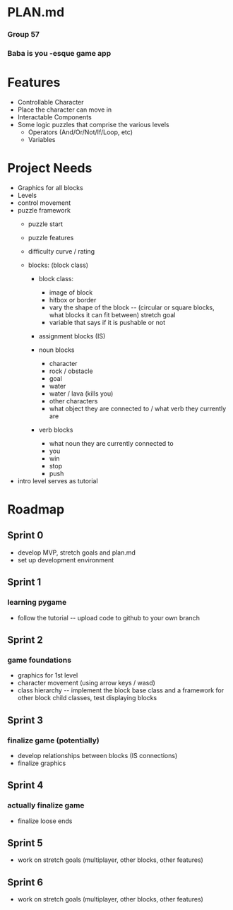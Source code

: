# PLAN.md
### Group 57
### Baba is you -esque game app


# Features
- Controllable Character
- Place the character can move in
- Interactable Components
- Some logic puzzles that comprise the various levels
    - Operators (And/Or/Not/If/Loop, etc)
    - Variables

# Project Needs
- Graphics for all blocks
- Levels
- control movement
- puzzle framework
    - puzzle start
    - puzzle features
    - difficulty curve / rating

    - blocks: (block class)
        - block class:
            - image of block
            - hitbox or border
            - vary the shape of the block -- (circular or square blocks, what blocks it can fit between) stretch goal
            - variable that says if it is pushable or not

        - assignment blocks (IS)
        - noun blocks
            - character
            - rock / obstacle
            - goal
            - water
            - water / lava (kills you)
            - other characters
            - what object they are connected to / what verb they currently are
        - verb blocks
            - what noun they are currently connected to
            - you
            - win
            - stop
            - push
- intro level serves as tutorial

# Roadmap

## Sprint 0
- develop MVP, stretch goals and plan.md
- set up development environment

## Sprint 1
### learning pygame
- follow the tutorial -- upload code to github to your own branch

## Sprint 2
### game foundations
- graphics for 1st level
- character movement (using arrow keys / wasd)
- class hierarchy -- implement the block base class and a framework for other block child classes, test displaying blocks

## Sprint 3
### finalize game (potentially)
- develop relationships between blocks (IS connections)
- finalize graphics


## Sprint 4
### actually finalize game
- finalize loose ends
## Sprint 5
- work on stretch goals (multiplayer, other blocks, other features)
## Sprint 6
- work on stretch goals (multiplayer, other blocks, other features)
